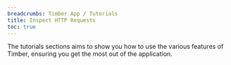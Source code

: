 ```yaml
---
breadcrumbs: Timber App / Tutorials
title: Inspect HTTP Requests
toc: true
---
```


The tutorials sections aims to show you how to use the various features of Timber, ensuring
you get the most out of the application.
